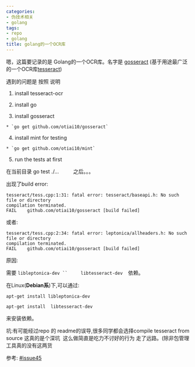 ```yaml
---
categories:
- 伪技术相关
- golang
tags:
- repo
- golang
title: golang的一个OCR库
---
```

嗯，这篇要记录的是 Golang的一个OCR库。名字是 [gosseract](https://github.com/otiai10/gosseract) (基于用途最广泛的一个OCR库[tesseract](https://github.com/tesseract-ocr/tesseract))

遇到的问题是 按照 说明





  1. install tesseract-ocr


  2. install go


  3. install gosseract


    * `go get github.com/otiai10/gosseract`





  4. install mint for testing


    * `go get github.com/otiai10/mint`





  5. run the tests at first



在当前目录 go test ./...          之后。。。

出现了build error:



    tesseract/tess.cpp:1:31: fatal error: tesseract/baseapi.h: No such file or directory
    compilation terminated.
    FAIL    github.com/otiai10/gosseract [build failed]



或者:



    tesseract/tess.cpp:2:34: fatal error: leptonica/allheaders.h: No such file or directory
    compilation terminated.
    FAIL    github.com/otiai10/gosseract [build failed]





原因:

需要 `libleptonica-dev ``     libtesseract-dev `  依赖。

在Linux(**Debian系**)下,可以通过:



    apt-get install libleptonica-dev 

    apt-get install  libtesseract-dev



来安装依赖。



坑:有可能经过repo 的 readme的误导,很多同学都会选择compile tesseract from source 这真的是个深坑  这么做简直是吃力不讨好的行为 走了远路。(除非包管理工具真的没有这两货



参考: [#issue45](https://github.com/otiai10/gosseract/issues/45)
